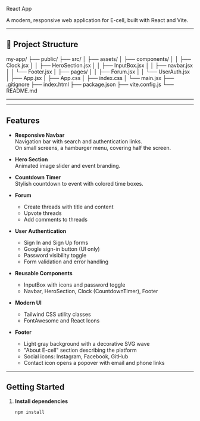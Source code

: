  React App

A modern, responsive web application for E-cell, built with React and Vite.

---

## 📁 Project Structure

my-app/
├── public/
├── src/
│   ├── assets/
│   ├── components/
│   │   ├── Clock.jsx
│   │   ├── HeroSection.jsx
│   │   ├── InputBox.jsx
│   │   ├── navbar.jsx
│   │   └── Footer.jsx
│   ├── pages/
│   │   ├── Forum.jsx
│   │   └── UserAuth.jsx 
│   ├── App.jsx
│   ├── App.css
│   ├── index.css
│   └── main.jsx
├── .gitignore
├── index.html
├── package.json
├── vite.config.js
└── README.md


---


---

##  Features

- **Responsive Navbar**  
  Navigation bar with search and authentication links.  
  On small screens, a hamburger menu, covering half the screen.

- **Hero Section**  
  Animated image slider and event branding.

- **Countdown Timer**  
  Stylish countdown to event with colored time boxes.

- **Forum**  
  - Create threads with title and content  
  - Upvote threads  
  - Add comments to threads  

- **User Authentication**  
  - Sign In and Sign Up forms  
  - Google sign-in button (UI only)  
  - Password visibility toggle  
  - Form validation and error handling

- **Reusable Components**  
  - InputBox with icons and password toggle  
  - Navbar, HeroSection, Clock (CountdownTimer), Footer

- **Modern UI**  
  - Tailwind CSS utility classes  
  - FontAwesome and React Icons  

- **Footer**  
  - Light gray background with a decorative SVG wave  
  - "About E-cell" section describing the platform  
  - Social icons: Instagram, Facebook, GitHub  
  - Contact icon opens a popover with email and phone links   

---

##  Getting Started

1. **Install dependencies**
   ```sh
   npm install
